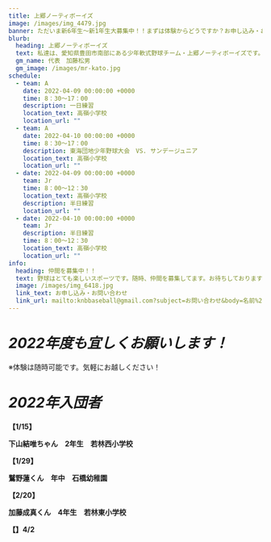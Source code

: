 ```yaml
---
title: 上郷ノーティボーイズ
image: /images/img_4479.jpg
banner: ただいま新6年生～新1年生大募集中！！まずは体験からどうですか？お申し込み・お問い合わせはお気軽にどうぞ！！
blurb:
  heading: 上郷ノーティボーイズ
  text: 私達は、愛知県豊田市南部にある少年軟式野球チーム・上郷ノーティボーイズです。野球を愛する少年・少女達の夢を育み、軟式野球を正しく指導し、体力向上と礼儀を養成します。また、親友同士の友情と交歓の場を与え、規則正しい明朗な少年・少女を育成することを目的としています。
  gm_name: 代表　加藤松男
  gm_image: /images/mr-kato.jpg
schedule:
  - team: A
    date: 2022-04-09 00:00:00 +0000
    time: 8：30～17：00
    description: 一日練習
    location_text: 高嶺小学校
    location_url: ""
  - team: A
    date: 2022-04-10 00:00:00 +0000
    time: 8：30～17：00
    description: 東海団地少年野球大会　VS. サンデージュニア
    location_text: 高嶺小学校
    location_url: ""
  - date: 2022-04-09 00:00:00 +0000
    team: Jr
    time: 8：00～12：30
    location_text: 高嶺小学校
    description: 半日練習
    location_url: ""
  - date: 2022-04-10 00:00:00 +0000
    team: Jr
    description: 半日練習
    time: 8：00～12：30
    location_text: 高嶺小学校
    location_url: ""
info:
  heading: 仲間を募集中！！
  text: 野球はとても楽しいスポーツです。随時、仲間を募集してます。お待ちしております！！
  image: /images/img_6418.jpg
  link_text: お申し込み・お問い合わせ
  link_url: mailto:knbbaseball@gmail.com?subject=お問い合わせ&body=名前%20%3A%0D%0Aふりがな%20%3A%0D%0A電話%20%3A%0D%0A学校名%20%3A%0D%0A学年%20%3A%0D%0Aお問い合せ内容%20%3A（例、体験・見学・入団希望）
---
```

# ***2022年度も宜しくお願いします！***

※体験は随時可能です。気軽にお越しください！

# ***2022年入団者***

**【1/15】**

**下山結唯ちゃん　2年生　若林西小学校**

**【1/29】**

**鷲野蓮くん　年中　石橋幼稚園**

**【2/20】**

**加藤成真くん　4年生　若林東小学校**

**【】4/2**